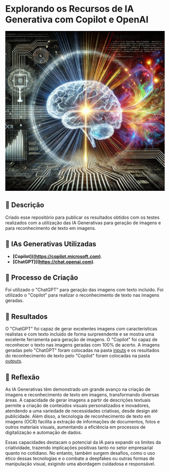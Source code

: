 # Explorando os Recursos de IA Generativa com Copilot e OpenAI

![image](https://github.com/LudgeroBernardi/ImagensCopiloteOpenAI/blob/main/FuturisticSceneRepresentingAI.jpg)


## 📒 Descrição
Criado esse repositório para publicar os resultados obtidos com os testes realizados com a utilização das IA Generativas para geração de imagens e para reconhecimento de texto em imagens.


## 🤖 IAs Generativas Utilizadas
- **[Copilot]((https://copilot.microsoft.com)**.
- **[ChatGPT]((https://chat.openai.com)**.


## 🧐 Processo de Criação
Foi utilizado o "ChatGPT" para geração das imagens com texto incluído.
Foi utilizado o "Copilot" para realizar o reconhecimento de texto nas imagens geradas.


## 🚀 Resultados
O "ChatGPT" foi capaz de gerar excelentes imagens com caracteristicas realistas e com texto incluído de forma surpreendente e se mostra uma excelente ferramenta para geração de imagens. O "Copilot" foi capaz de reconhecer o texto nas imagens geradas com 100% de acerto. A imagens geradas pelo "ChatGPT" foram colocadas na pasta [inputs](https://github.com/LudgeroBernardi/ImagensCopiloteOpenAI/inputs) e os resultados do reconhecimento de texto pelo "Copilot" foram colocadas na pasta [outputs](https://github.com/LudgeroBernardi/ImagensCopiloteOpenAI/outputs).


## 💭 Reflexão
As IA Generativas têm demonstrado um grande avanço na criação de imagens e reconhecimento de texto em imagens, transformando diversas áreas. A capacidade de gerar imagens a partir de descrições textuais permite a criação de conteúdos visuais personalizados e inovadores, atendendo a uma variedade de necessidades criativas, desde design até publicidade. Além disso, a tecnologia de reconhecimento de texto em imagens (OCR) facilita a extração de informações de documentos, fotos e outros materiais visuais, aumentando a eficiência em processos de digitalização e automação de dados.

Essas capacidades destacam o potencial da IA para expandir os limites da criatividade, trazendo implicações positivas tanto no setor empresarial quanto no cotidiano. No entanto, também surgem desafios, como o uso ético dessas tecnologias e o combate a deepfakes ou outras formas de manipulação visual, exigindo uma abordagem cuidadosa e responsável.
